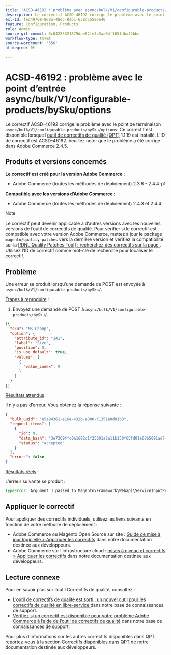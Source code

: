 ```yaml
---
title: 'ACSD-46192 : problème avec async/bulk/V1/configurable-products/bySku/options endpoint'
description: Le correctif ACSD-46192 corrige le problème avec le point de terminaison "async/bulk/V1/configurable-products/bySku/options". Ce correctif est disponible lorsque l’[outil de correctifs de qualité (QPT)](/help/announcements/adobe-commerce-announcements/magento-quality-patches-released-new-tool-to-self-serve-quality-patches.md) 1.1.19 est installé. L’ID de correctif est ACSD-46192. Veuillez noter que le problème a été corrigé dans Adobe Commerce 2.4.5.
exl-id: fed49708-868a-48ec-8dbc-638d75506a40
feature: Configuration, Products
role: Admin
source-git-commit: 6c04285321879dae82fe3c5aa04f165fdba42bbd
workflow-type: tm+mt
source-wordcount: '356'
ht-degree: 0%

---
```


# ACSD-46192 : problème avec le point d’entrée async/bulk/V1/configurable-products/bySku/options

Le correctif ACSD-46192 corrige le problème avec le point de terminaison `async/bulk/V1/configurable-products/bySku/options`. Ce correctif est disponible lorsque l’[outil de correctifs de qualité (QPT)](/help/announcements/adobe-commerce-announcements/magento-quality-patches-released-new-tool-to-self-serve-quality-patches.md) 1.1.19 est installé. L’ID de correctif est ACSD-46192. Veuillez noter que le problème a été corrigé dans Adobe Commerce 2.4.5.

## Produits et versions concernés

**Le correctif est créé pour la version Adobe Commerce :**

* Adobe Commerce (toutes les méthodes de déploiement) 2.3.6 - 2.4.4-p1

**Compatible avec les versions d’Adobe Commerce :**

* Adobe Commerce (toutes les méthodes de déploiement) 2.4.3 et 2.4.4

>[!NOTE]
>
>Le correctif peut devenir applicable à d’autres versions avec les nouvelles versions de l’outil de correctifs de qualité. Pour vérifier si le correctif est compatible avec votre version Adobe Commerce, mettez à jour le package `magento/quality-patches` vers la dernière version et vérifiez la compatibilité sur la [[!DNL Quality Patches Tool] : recherchez des correctifs sur la page ](https://devdocs.magento.com/quality-patches/tool.html#patch-grid). Utilisez l’ID de correctif comme mot-clé de recherche pour localiser le correctif.

## Problème

Une erreur se produit lorsqu’une demande de POST est envoyée à `async/bulk/V1/configurable-products/bySku/`.

<u>Étapes à reproduire</u> :

1. Envoyez une demande de POST à `async/bulk/V1/configurable-products/bySku/`.

```JSON
[{
  "sku": "MS-Champ",
  "option": {
    "attribute_id": "141",
    "label": "Size",
    "position": 0,
    "is_use_default": true,
    "values": [
      {
        "value_index": 9
      }
    ]
  }
}]
```

<u>Résultats attendus</u> :

Il n’y a pas d’erreur. Vous obtenez la réponse suivante :

```JSON
{
  "bulk_uuid": "e5a94361-e16e-432b-a000-c1351a0d01b3",
  "request_items": [
    {
      "id": 0,
      "data_hash": "3e7369ffc0a1602c1f25601a2e11b130f65fd01e68b5091ad746d0cac5b7f35d",
      "status": "accepted"
    }
  ],
  "errors": false
}
```

<u>Résultats réels</u> :

L’erreur suivante se produit :

```PHP
TypeError: Argument 3 passed to Magento\Framework\Webapi\ServiceInputProcessor::process() must be of the type array, string given, called in /var/www/html/vendor/magento/module-webapi-async/Controller/Rest/Asynchronous/InputParamsResolver.php on line 154 and defined in /var/www/html/vendor/magento/framework/Webapi/ServiceInputProcessor.php:172
```

## Appliquer le correctif

Pour appliquer des correctifs individuels, utilisez les liens suivants en fonction de votre méthode de déploiement :

* Adobe Commerce ou Magento Open Source sur site : [Guide de mise à jour logicielle > Appliquer les correctifs](https://devdocs.magento.com/guides/v2.4/comp-mgr/patching/mqp.html) dans notre documentation destinée aux développeurs.
* Adobe Commerce sur l’infrastructure cloud : [mises à niveau et correctifs > Appliquer les correctifs](https://devdocs.magento.com/cloud/project/project-patch.html) dans notre documentation destinée aux développeurs.

## Lecture connexe

Pour en savoir plus sur l’outil Correctifs de qualité, consultez :

* [ L’outil de correctifs de qualité est sorti : un nouvel outil pour les correctifs de qualité en libre-service ](/help/announcements/adobe-commerce-announcements/magento-quality-patches-released-new-tool-to-self-serve-quality-patches.md) dans notre base de connaissances de support.
* [Vérifiez si un correctif est disponible pour votre problème Adobe Commerce à l’aide de l’outil de correctifs de qualité](/help/support-tools/patches-available-in-qpt-tool/check-patch-for-magento-issue-with-magento-quality-patches.md) dans notre base de connaissances de support.

Pour plus d’informations sur les autres correctifs disponibles dans QPT, reportez-vous à la section [Correctifs disponibles dans QPT](https://devdocs.magento.com/quality-patches/tool.html#patch-grid) de notre documentation destinée aux développeurs.
